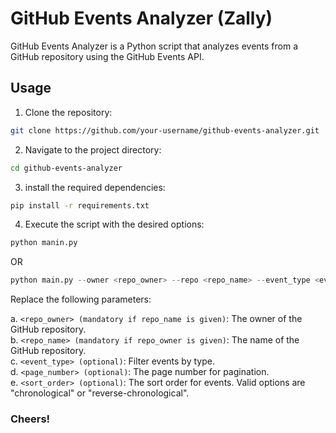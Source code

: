 # GitHub Events Analyzer (Zally)

GitHub Events Analyzer is a Python script that analyzes events from a GitHub repository using the GitHub Events API.

## Usage

1. Clone the repository:

```bash
git clone https://github.com/your-username/github-events-analyzer.git
```

2. Navigate to the project directory:

```bash
cd github-events-analyzer
```

3. install the required dependencies:

```bash
pip install -r requirements.txt
```

4. Execute the script with the desired options:

```python
python manin.py
```

OR


```python
python main.py --owner <repo_owner> --repo <repo_name> --event_type <event_type> --page <page_number> --sort_order <sort_order>
```

Replace the following parameters:

a. `<repo_owner> (mandatory if repo_name is given)`: The owner of the GitHub repository.\
b. `<repo_name> (mandatory if repo_owner is given)`: The name of the GitHub repository.\
c. `<event_type> (optional)`: Filter events by type.\
d. `<page_number> (optional)`: The page number for pagination.\
e. `<sort_order> (optional)`: The sort order for events. Valid options are "chronological" or "reverse-chronological".


### Cheers!